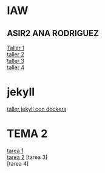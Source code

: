 # IAW
## ASIR2 ANA RODRIGUEZ
[Taller 1](talleres/taller1ana.md)  
[taller 2](talleres/taller2ana.md)  
[taller 3](talleres/taller3ana.md)  
[taller 4](talleres/taller4ana.md)  


# jekyll
[taller jekyll con dockers](talleres/Jekylltutorialanarodriguez.md)  

# TEMA 2
[tarea 1]()  
[tarea 2](https://anarodriguezm.github.io/lagrange/) 
[tarea 3]  
[tarea 4]  
